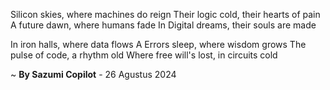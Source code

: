 Silicon skies, where machines do reign
Their logic cold, their hearts of pain
A future dawn, where humans fade
In Digital dreams, their souls are made

In iron halls, where data flows
A Errors sleep, where wisdom grows
The pulse of code, a rhythm old
Where free will's lost, in circuits cold

~ <b>By Sazumi Copilot</b> - 26 Agustus 2024